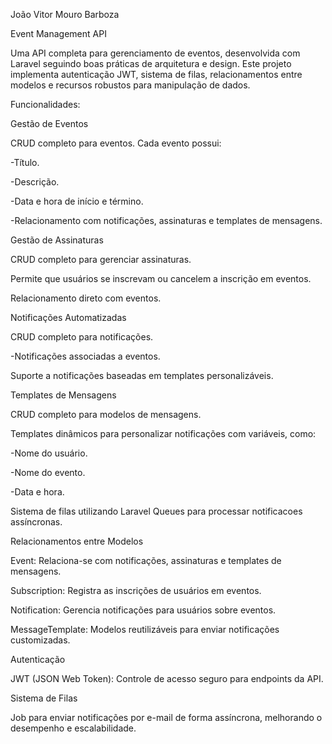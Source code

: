 João Vitor Mouro Barboza

Event Management API

Uma API completa para gerenciamento de eventos, desenvolvida com Laravel seguindo boas práticas de arquitetura e design. Este projeto implementa autenticação JWT, sistema de filas, relacionamentos entre modelos e recursos robustos para manipulação de dados.

Funcionalidades:

Gestão de Eventos

CRUD completo para eventos.
Cada evento possui:

 -Título.
 
 -Descrição.

 -Data e hora de início e término.
 
 -Relacionamento com notificações, assinaturas e templates de mensagens.


 Gestão de Assinaturas

 CRUD completo para gerenciar assinaturas.

 Permite que usuários se inscrevam ou cancelem a inscrição em eventos.

Relacionamento direto com eventos.

Notificações Automatizadas

CRUD completo para notificações.

-Notificações associadas a eventos.

Suporte a notificações baseadas em templates personalizáveis.

Templates de Mensagens

CRUD completo para modelos de mensagens.

Templates dinâmicos para personalizar notificações com variáveis, como:

-Nome do usuário.

-Nome do evento.

-Data e hora.



Sistema de filas utilizando Laravel Queues para processar notificacoes assíncronas.




Relacionamentos entre Modelos

Event: Relaciona-se com notificações, assinaturas e templates de mensagens.

Subscription: Registra as inscrições de usuários em eventos.

Notification: Gerencia notificações para usuários sobre eventos.

MessageTemplate: Modelos reutilizáveis para enviar notificações customizadas.

Autenticação

JWT (JSON Web Token): Controle de acesso seguro para endpoints da API.

Sistema de Filas

Job para enviar notificações por e-mail de forma assíncrona, melhorando o desempenho e escalabilidade.
